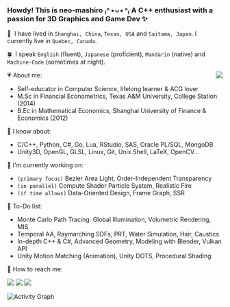 <!--
**neo-mashiro/neo-mashiro** is a ✨ _special_ ✨ repository because its `README.md` (this file) appears on your GitHub profile.
-->

### Howdy! This is neo-mashiro ₍ᐢ •⌄• ᐢ₎ A C++ enthusiast with a passion for 3D Graphics and Game Dev ✨

<!--<img src="https://raw.githubusercontent.com/neo-mashiro/neo-mashiro/master/support/heal.png" width=80% height=80%>-->

:leaves:&nbsp; I have lived in `Shanghai, China`, `Texas, USA` and `Saitama, Japan`. I currently live in `Quebec, Canada`.  

:four_leaf_clover:&nbsp; I speak `English` (fluent), `Japanese` (proficient), `Mandarin` (native) and `Machine-Code` (sometimes at night).  

<img align="right" src="https://github-readme-stats.vercel.app/api/top-langs/?username=neo-mashiro&hide=Jupyter,html,Roff&theme=buefy&langs_count=9&custom_title=%E2%9D%84%EF%B8%8F%20&nbsp;&nbsp;Top%20Languages&nbsp;&nbsp;%20%E2%98%80%EF%B8%8F&card_width=280&hide_border=true&text_color=888888&bg_color=00000000"/>

:heartpulse: About me:
- Self-educator in Computer Science, lifelong learner & ACG lover  
- M.Sc in Financial Econometrics, Texas A&M University, College Station (2014)  
- B.Ec in Mathematical Economics, Shanghai University of Finance & Economics (2012)

:green_apple: I know about:
- C/C++, Python, C#, Go, Lua, RStudio, SAS, Oracle PL/SQL, MongoDB
- Unity3D, OpenGL, GLSL, Linux, Git, Unix Shell, LaTeX, OpenCV...

:palm_tree: I'm currently working on:
- `(primary focus)` Bezier Area Light, Order-Independent Transparency
- `(in parallel)` Compute Shader Particle System, Realistic Fire
- `(if time allows)` Data-Oriented Design, Frame Graph, SSR

:seedling: To-Do list:
- Monte Carlo Path Tracing: Global Illumination, Volumetric Rendering, MIS
- Temporal AA, Raymarching SDFs, PRT, Water Simulation, Hair, Caustics
- In-depth C++ & C#, Advanced Geometry, Modeling with Blender, Vulkan API
- Unity Motion Matching (Animation), Unity DOTS, Procedural Shading

:tea: How to reach me:

<a href="https://github.com/neo-mashiro"><img src="https://img.shields.io/github/followers/neo-mashiro?label=Github&style=social"></a>
<a href="https://www.linkedin.com/in/wentao-lu-90125157"><img src="https://img.shields.io/badge/LinkedIn--_.svg?style=social&logo=linkedin"></a>
<a href="https://twitter.com/neo_mashiro"><img src="https://img.shields.io/twitter/follow/neo_mashiro?label=Twitter&style=social"></a>
<!--<a href="https://www.zhihu.com/people/neo-mashiro"><img src="https://img.shields.io/badge/zhihu--_.svg?style=social&logo=zhihu"></a>-->

![Activity Graph](https://enigmatic-mesa-08203.herokuapp.com/graph?username=neo-mashiro&bg_color=00000000&color=000000&line=1da7f1&point=4aab45&area=true&area_color=00ff00&hide_border=true&custom_title=Contributions%20(Last%2031%20Days))

<!--<img align="right" src="https://github-readme-stats.vercel.app/api?username=neo-mashiro&show_icons=true&count_private=true&theme=buefy&hide=contribs&title_color=000000&custom_title=Summary%20Statistics"/>-->
